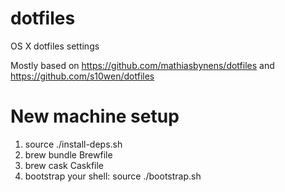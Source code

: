 dotfiles
========

OS X dotfiles settings

Mostly based on https://github.com/mathiasbynens/dotfiles and https://github.com/s10wen/dotfiles

# New machine setup
1. source ./install-deps.sh
2. brew bundle Brewfile
3. brew cask Caskfile
4. bootstrap your shell:
    source ./bootstrap.sh


